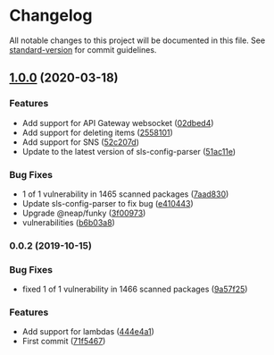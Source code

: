 # Changelog

All notable changes to this project will be documented in this file. See [standard-version](https://github.com/conventional-changelog/standard-version) for commit guidelines.

## [1.0.0](https://github.com/nicolasdao/template-aws-repos/compare/v0.0.2...v1.0.0) (2020-03-18)


### Features

* Add support for API Gateway websocket ([02dbed4](https://github.com/nicolasdao/template-aws-repos/commit/02dbed4f972b1171af9fd6060aed10822422b3d9))
* Add support for deleting items ([2558101](https://github.com/nicolasdao/template-aws-repos/commit/255810122562b50c57a72467b53975d7e3373b56))
* Add support for SNS ([52c207d](https://github.com/nicolasdao/template-aws-repos/commit/52c207d847f3f58164df0738d22156c0abefd00c))
* Update to the latest version of sls-config-parser ([51ac11e](https://github.com/nicolasdao/template-aws-repos/commit/51ac11e572305faab3c9c00ccda34ee16c1e2a35))


### Bug Fixes

* 1 of 1 vulnerability in 1465 scanned packages ([7aad830](https://github.com/nicolasdao/template-aws-repos/commit/7aad830b01a0de4b24f313f9c6b493e80c8c3095))
* Update sls-config-parser to fix bug ([e410443](https://github.com/nicolasdao/template-aws-repos/commit/e410443532dd54908bfe7029f1cc258aa7247351))
* Upgrade @neap/funky ([3f00973](https://github.com/nicolasdao/template-aws-repos/commit/3f009733d934d0288a9b56d9fabb8e1c98a58745))
* vulnerabilities ([b6b03a8](https://github.com/nicolasdao/template-aws-repos/commit/b6b03a86ec0c318461d31f14839abc81cfe62e79))

### 0.0.2 (2019-10-15)


### Bug Fixes

* fixed 1 of 1 vulnerability in 1466 scanned packages ([9a57f25](https://github.com/nicolasdao/template-aws-repos/commit/9a57f25))


### Features

* Add support for lambdas ([444e4a1](https://github.com/nicolasdao/template-aws-repos/commit/444e4a1))
* First commit ([71f5467](https://github.com/nicolasdao/template-aws-repos/commit/71f5467))
